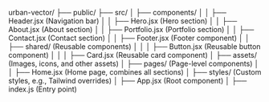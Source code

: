 urban-vector/
├── public/
├── src/
│ ├── components/
│ │ ├── Header.jsx (Navigation bar)
│ │ ├── Hero.jsx (Hero section)
│ │ ├── About.jsx (About section)
│ │ ├── Portfolio.jsx (Portfolio section)
│ │ ├── Contact.jsx (Contact section)
│ │ ├── Footer.jsx (Footer component)
│ │ ├── shared/ (Reusable components)
│ │ │ ├── Button.jsx (Reusable button component)
│ │ │ ├── Card.jsx (Reusable card component)
│ ├── assets/ (Images, icons, and other assets)
│ ├── pages/ (Page-level components)
│ │ ├── Home.jsx (Home page, combines all sections)
│ ├── styles/ (Custom styles, e.g., Tailwind overrides)
│ ├── App.jsx (Root component)
│ ├── index.js (Entry point)
